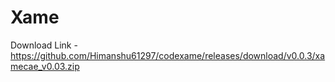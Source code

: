 # Xame

Download Link - https://github.com/Himanshu61297/codexame/releases/download/v0.0.3/xamecae_v0.03.zip
